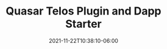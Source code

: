 ---
title: "Quasar Telos Plugin and Dapp Starter"
date: 2021-11-22T10:38:10-06:00
draft: false
description: "Quasar, Vuex, Telos, and ESR are a great SDK for building blockchain applications. We are developing a Quasar plugin and starter kit to make it simple for developers to build a beautiful Telos Dapp with out-of-the-box compatibility with all wallets, all platforms, all screens, and all browsers."
img: "articles/arrow.svg"
---